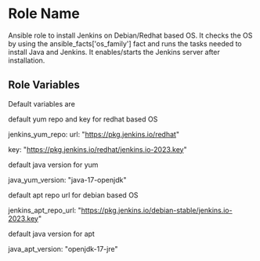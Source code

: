 Role Name
=========

Ansible role to install Jenkins on Debian/Redhat based OS. It checks the OS by using the ansible_facts['os_family'] fact and runs the tasks needed to install Java and Jenkins. It enables/starts the Jenkins server after installation.


Role Variables
--------------
Default variables are

default yum repo and key for redhat based OS

jenkins_yum_repo:
  url: "https://pkg.jenkins.io/redhat"
  
  key: "https://pkg.jenkins.io/redhat/jenkins.io-2023.key"
  
default java version for yum

java_yum_version: "java-17-openjdk"

default apt repo url for debian based OS

jenkins_apt_repo_url: "https://pkg.jenkins.io/debian-stable/jenkins.io-2023.key"

default java version for apt

java_apt_version: "openjdk-17-jre"
